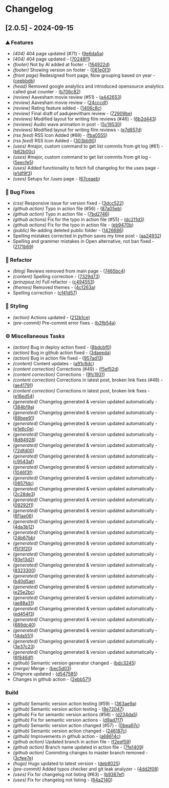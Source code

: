 # Changelog

## [2.0.5] - 2024-09-15

### ⛰️  Features

- *(404)* 404 page updated (#71) - ([9e6da5a](https://github.com/orhun/git-cliff/commit/9e6da5a7653de2c9b2e7f217b0a99b1c17ad2186))
- *(404)* 404 page updated - ([70248f1](https://github.com/orhun/git-cliff/commit/70248f1d15d57ead275a90721eafb565da39c029))
- *(footer)* Not by AI added at footer - ([164922d](https://github.com/orhun/git-cliff/commit/164922dcb26fc359266fb4e8c7c4a07cebd6490b))
- *(footer)* Showing version on footer - ([061e0f3](https://github.com/orhun/git-cliff/commit/061e0f37e801c102c9f94cac7537ea10534b4f82))
- *(front page)* Redesigned front page, Now grouping based on year - ([ceebbdb](https://github.com/orhun/git-cliff/commit/ceebbdbfe6ce25a04b764b876d095d18e601a473))
- *(head)* Removed google analytics and introduced opensource analytics called goat counter - ([b706c82](https://github.com/orhun/git-cliff/commit/b706c82c59e10dcc4f94b97be80725e6f52ea4a2))
- *(review)* Aavesham movie review (#51) - ([a442653](https://github.com/orhun/git-cliff/commit/a44265308efe4a040138cdf5b9c725fae6a4bc11))
- *(review)* Aavesham movie review - ([24cccdf](https://github.com/orhun/git-cliff/commit/24cccdfcd84767497997645bd5a496711dd3306e))
- *(review)* Rating feature added - ([1406c8c](https://github.com/orhun/git-cliff/commit/1406c8c06c792ba7b964a4abe4a1d4b824e3d5e6))
- *(review)* Final draft of aadujeevitham review - ([72909be](https://github.com/orhun/git-cliff/commit/72909be3a0e494c769c6435772b60207c605570b))
- *(reviews)* Modified layout for writing film reviews (#46) - ([6b2d443](https://github.com/orhun/git-cliff/commit/6b2d44317bc0c45b3553b2c995a3d0c86191e8c4))
- *(reviews)* Audio wave animation in post - ([5c19530](https://github.com/orhun/git-cliff/commit/5c1953048a1dfb6ad3b7f30887d6d4eb81e118f1))
- *(reviews)* Modified layout for writing film reviews - ([e7d857d](https://github.com/orhun/git-cliff/commit/e7d857d66d7390db6d3453604987ef2e9cca7ed7))
- *(rss feed)* RSS Icon Added (#69) - ([fba0555](https://github.com/orhun/git-cliff/commit/fba0555027d319fd34cbfa2925e97a20507e3b86))
- *(rss feed)* RSS Icon Added - ([303bb90](https://github.com/orhun/git-cliff/commit/303bb90cf2b25eb6f7564f2182e96290297187d2))
- *(uses)* #major, custom command to get list commits from git log (#61) - ([b62b00c](https://github.com/orhun/git-cliff/commit/b62b00c0b43edeebcf928dd88e19b112f86b28d2))
- *(uses)* #major, custom command to get list commits from git log - ([5eecfe5](https://github.com/orhun/git-cliff/commit/5eecfe5f5a5d0d53d877c5267a7254a9342958d6))
- *(uses)* Added functionality to fetch full changelog for the uses page - ([e1df9f3](https://github.com/orhun/git-cliff/commit/e1df9f33c914179f0a80a36eaba0dd83f31a09af))
- *(uses)* Setups for /uses page - ([67ceaeb](https://github.com/orhun/git-cliff/commit/67ceaebb652c286054235cf94176a2d9203f8541))

### 🐛 Bug Fixes

- *(css)* Responsive issue for version fixed - ([3dcc522](https://github.com/orhun/git-cliff/commit/3dcc522d66a29c1ba469ada914a2611436f80405))
- *(github action)* Typo in action file (#56) - ([87a05eb](https://github.com/orhun/git-cliff/commit/87a05eb4c0ef60137ff91b9526135e0a67249307))
- *(github action)* Typo in action file - ([7bd2746](https://github.com/orhun/git-cliff/commit/7bd2746538880094055eb82fb7b97617dd5c7022))
- *(github actions)* Fix for the typo in action file (#55) - ([dc211d3](https://github.com/orhun/git-cliff/commit/dc211d334d97fc489ab6b2d39d8158518c1a639c))
- *(github actions)* Fix for the typo in action file - ([eb9470b](https://github.com/orhun/git-cliff/commit/eb9470b59a0d7c0957cf29a88d217dc1a6988b94))
- *(public)* Re-adding deleted public folder - ([1426686](https://github.com/orhun/git-cliff/commit/1426686adbb77a447d5d6594ba79ad7affe62af7))
- Spelling mistakes corrected in python saves my time post - ([aa24932](https://github.com/orhun/git-cliff/commit/aa24932d48bb3d2aaf4941de06d6705474845001))
- Spelling and grammer mistakes in Open alternative, not ban fixed - ([2171b69](https://github.com/orhun/git-cliff/commit/2171b699178d56306cf2374fc67cf28f921059db))

### 🚜 Refactor

- *(blog)* Reviews removed from main page - ([7465bc4](https://github.com/orhun/git-cliff/commit/7465bc4a06b70df9c6429cc585688cf00c519460))
- *(content)* Spelling correction - ([7329d73](https://github.com/orhun/git-cliff/commit/7329d7356915049243cd9cb1467891e21f4baee0))
- *(prinzpiuz.in)* Full refactor - ([c494553](https://github.com/orhun/git-cliff/commit/c494553f10460c280296d1438a922df5fa860d7a))
- *(themes)* Removed themes - ([4c1263a](https://github.com/orhun/git-cliff/commit/4c1263a37f78c8de543a9dd21b4aaf974e28aa40))
- Spelling correction - ([cf41d57](https://github.com/orhun/git-cliff/commit/cf41d5749dd155649c02bb2e66a74ce506155d0d))

### 🎨 Styling

- *(action)* Actions updated - ([212b1ce](https://github.com/orhun/git-cliff/commit/212b1ceee058ddca0650ea44651a6b0d2b71b026))
- *(pre-commit)* Pre-commit error fixes - ([b2fb54a](https://github.com/orhun/git-cliff/commit/b2fb54a3f6ccf933870df3f0b08f8a8224297692))

### ⚙️ Miscellaneous Tasks

- *(action)* Bug in deploy action fixed - ([8bdcbf0](https://github.com/orhun/git-cliff/commit/8bdcbf07a78f4fd27950c6219aab551f69bfd3ac))
- *(action)* Bug in github action fixed - ([3daeeda](https://github.com/orhun/git-cliff/commit/3daeeda786e01b4ca2255abce107bf163f2c5645))
- *(action)* Bug in action file fixed - ([957ad13](https://github.com/orhun/git-cliff/commit/957ad137482275d3a456ff4719270e60a5427760))
- *(content)* Content updates - ([a91c8dc](https://github.com/orhun/git-cliff/commit/a91c8dcf8e0b8f8e46f8888af576d350fb62515c))
- *(content correction)* Corrections (#49) - ([f5ef52d](https://github.com/orhun/git-cliff/commit/f5ef52dce9ad13af3c92922e6601d4e2ac258187))
- *(content correction)* Corrections - ([9fc1931](https://github.com/orhun/git-cliff/commit/9fc19313d9d191b651187768193ff79a48883188))
- *(content correction)* Corrections in latest post, broken link fixes (#48) - ([ae41791](https://github.com/orhun/git-cliff/commit/ae417912447ce2e8567aba1eb6bfc8f2cca1bb47))
- *(content correction)* Corrections in latest post, broken link fixes - ([e16ed54](https://github.com/orhun/git-cliff/commit/e16ed54473ecf00e9b42f0157f476b18282e6072))
- *(generated)* Changelog generated & version updated automatically - ([384b19a](https://github.com/orhun/git-cliff/commit/384b19afb852c5d310b1984bd01af8ade4110ab7))
- *(generated)* Changelog generated & version updated automatically - ([68bee91](https://github.com/orhun/git-cliff/commit/68bee911566b54cfc40a5ef6115fe034de00e866))
- *(generated)* Changelog generated & version updated automatically - ([e1e6c0e](https://github.com/orhun/git-cliff/commit/e1e6c0e05b7edeb6a88ff181a2366f19cef66f44))
- *(generated)* Changelog generated & version updated automatically - ([8d84928](https://github.com/orhun/git-cliff/commit/8d84928d75eeac648533f11e7dc853f8a075e9fd))
- *(generated)* Changelog generated & version updated automatically - ([72dfd00](https://github.com/orhun/git-cliff/commit/72dfd00b9bac62880f8bb874e28f1bbf719fb122))
- *(generated)* Changelog generated & version updated automatically - ([c9543af](https://github.com/orhun/git-cliff/commit/c9543af3d22c7e8cbbb1edf58ec26ecbdd847e1c))
- *(generated)* Changelog generated & version updated automatically - ([1046f3f](https://github.com/orhun/git-cliff/commit/1046f3ff35f0f242d63839a9813b4d9421a8ea8e))
- *(generated)* Changelog generated & version updated automatically - ([0857fdc](https://github.com/orhun/git-cliff/commit/0857fdc41fc776d0ec3c8f751da4af40eb3e6a6b))
- *(generated)* Changelog generated & version updated automatically - ([2c28de3](https://github.com/orhun/git-cliff/commit/2c28de39f6107647a6e140b10a155f8106397a52))
- *(generated)* Changelog generated & version updated automatically - ([09292f1](https://github.com/orhun/git-cliff/commit/09292f135f85121f1996a9ef34ee5978ac775178))
- *(generated)* Changelog generated & version updated automatically - ([6f1ae06](https://github.com/orhun/git-cliff/commit/6f1ae0630f1a2913c2f1dc096e1dba3cc8c2cf16))
- *(generated)* Changelog generated & version updated automatically - ([4da3b12](https://github.com/orhun/git-cliff/commit/4da3b127f7b95680e45ff503e57ee3a552611f03))
- *(generated)* Changelog generated & version updated automatically - ([24b67bb](https://github.com/orhun/git-cliff/commit/24b67bb3088c12c6933bc3485242c32e2a72b181))
- *(generated)* Changelog generated & version updated automatically - ([f5f3f20](https://github.com/orhun/git-cliff/commit/f5f3f200c9f906f1a2ef6b7ab08af29ab7917a16))
- *(generated)* Changelog generated & version updated automatically - ([93e13d2](https://github.com/orhun/git-cliff/commit/93e13d22e0bb4c9e4f1a1c23311b88ae64b9b177))
- *(generated)* Changelog generated & version updated automatically - ([8323300](https://github.com/orhun/git-cliff/commit/8323300c3712a3416250c0f67d929d18b5909403))
- *(generated)* Changelog generated & version updated automatically - ([b40d5ae](https://github.com/orhun/git-cliff/commit/b40d5aed57affb2aaab591eca373f5dbf21df58e))
- *(generated)* Changelog generated & version updated automatically - ([e25e2bc](https://github.com/orhun/git-cliff/commit/e25e2bc1ec32fc364a9ae309890bf7de562a9486))
- *(generated)* Changelog generated & version updated automatically - ([ae88a31](https://github.com/orhun/git-cliff/commit/ae88a31f3908cc257092eccbf6264e32705f76de))
- *(generated)* Changelog generated & version updated automatically - ([ed454f3](https://github.com/orhun/git-cliff/commit/ed454f3d5dd712ec53f4bd0984c31359d838aaee))
- *(generated)* Changelog generated & version updated automatically - ([689dc40](https://github.com/orhun/git-cliff/commit/689dc40d377712f82f37a93584ae5dfeff8ca6b4))
- *(generated)* Changelog generated & version updated automatically - ([14da551](https://github.com/orhun/git-cliff/commit/14da5511192134214e44f3669a797bd48009c3f1))
- *(generated)* Changelog generated & version updated automatically - ([3e37c23](https://github.com/orhun/git-cliff/commit/3e37c23620b2d7305f10ff47b9b471fed4dbbc2e))
- *(generated)* Changelog generated & version updated automatically - ([6f846df](https://github.com/orhun/git-cliff/commit/6f846df77dbfc56b3f5c4de1d14e9bde67f728a3))
- *(github)* Semantic version generator changed - ([bdc3245](https://github.com/orhun/git-cliff/commit/bdc32459043d712dac007692de6cde504b371bde))
- *(merge)* Merge - ([bec5d03](https://github.com/orhun/git-cliff/commit/bec5d03cbbabd16d30f69cd00154fd0521a1343e))
- Gitignore updated - ([d547585](https://github.com/orhun/git-cliff/commit/d547585a90f9bed035f5ccfdf8c81f901509a69a))
- Changes in github action - ([2ebb571](https://github.com/orhun/git-cliff/commit/2ebb5713c51c56f9f99adc3169a17dd5c2afee0a))

### Build

- *(github)* Semantic version action testing (#59) - ([363ae9a](https://github.com/orhun/git-cliff/commit/363ae9a8d11f11b1e545f3aa47ecc0d2fc0af30f))
- *(github)* Semantic version action testing - ([8e72047](https://github.com/orhun/git-cliff/commit/8e7204775ee7f5e4a8d0597cc34e90b6b255d7c2))
- *(github)* Fix for semantic version actions (#58) - ([d234da5](https://github.com/orhun/git-cliff/commit/d234da5c2e1c403d458a12d1e2491e241bd2de8c))
- *(github)* Fix for semantic version actions - ([d9ad7f7](https://github.com/orhun/git-cliff/commit/d9ad7f7fe59eaf27a1cc030962c9baa3aca25c3d))
- *(github)* Semantic version action changed (#57) - ([0bea97c](https://github.com/orhun/git-cliff/commit/0bea97cf59d8c62270f794f41f2f9a2222117281))
- *(github)* Semantic version action changed - ([246187c](https://github.com/orhun/git-cliff/commit/246187c0d6eecc3148f5f3b5f749590214a019d7))
- *(github)* Improvements in github action - ([a68614c](https://github.com/orhun/git-cliff/commit/a68614c84ea5694919c5dada9e0078c20a37b90a))
- *(github action)* Updated branch in action file - ([f2eef59](https://github.com/orhun/git-cliff/commit/f2eef59dcf555e43d93474ec3c4dece06923c7c3))
- *(github action)* Branch name updated in action file - ([7fe1409](https://github.com/orhun/git-cliff/commit/7fe1409341d29eab8a5b006858a10911249e1acb))
- *(github action)* Commiting changes to master branch removed - ([3cfee7e](https://github.com/orhun/git-cliff/commit/3cfee7ea1e6598f81c132c92d339f6c710e737aa))
- *(hugo)* Hugo updated to latest version - ([deb8025](https://github.com/orhun/git-cliff/commit/deb8025f1264c94dfbf8f57e22fc0493732faa9b))
- *(pre-commit)* Added typos checker and git leak analyzer - ([4dd2f08](https://github.com/orhun/git-cliff/commit/4dd2f0887f929a11af4e7c1168cc0b7db4c6df4b))
- *(uses)* Fix for changelog not listing (#63) - ([b9367ef](https://github.com/orhun/git-cliff/commit/b9367ef369e3116a5cb2f83280d777eb1701d14e))
- *(uses)* Fix for changelog not listing - ([64a2140](https://github.com/orhun/git-cliff/commit/64a21408afefa374728d9caea7d0389567e0c14a))

<!-- generated by git-cliff -->

